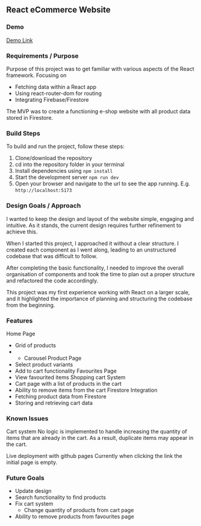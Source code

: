 ## React eCommerce Website

### Demo

[Demo Link](https://sswolter.github.io/ecommerce-store/)

### Requirements / Purpose

Purpose of this project was to get familiar with various aspects of the React framework.
Focusing on

- Fetching data within a React app
- Using react-router-dom for routing
- Integrating Firebase/Firestore

The MVP was to create a functioning e-shop website with all product data stored in Firestore.

### Build Steps

To build and run the project, follow these steps:

1.  Clone/download the repository
2.  cd into the repository folder in your terminal
3.  Install dependencies using `npm install`
4.  Start the development server `npm run dev`
5.  Open your browser and navigate to the url to see the app running.
    E.g. `http://localhost:5173`

### Design Goals / Approach

I wanted to keep the design and layout of the website simple, engaging and intuitive. As it stands, the current design requires further refinement to achieve this.

When I started this project, I approached it without a clear structure. I created each component as I went along, leading to an unstructured codebase that was difficult to follow.

After completing the basic functionality, I needed to improve the overall organisation of components and took the time to plan out a proper structure and refactored the code accordingly.

This project was my first experience working with React on a larger scale, and it highlighted the importance of planning and structuring the codebase from the beginning.

### Features

Home Page

- Grid of products
- - Carousel
    Product Page
- Select product variants
- Add to cart functionality
  Favourites Page
- View favourited items
  Shopping cart System
- Cart page with a list of products in the cart
- Ability to remove items from the cart
  Firestore Integration
- Fetching product data from Firestore
- Storing and retrieving cart data

### Known Issues

Cart system
No logic is implemented to handle increasing the quantity of items that are already in the cart. As a result, duplicate items may appear in the cart.

Live deployment with github pages
Currently when clicking the link the initial page is empty.

### Future Goals

- Update design
- Search functionality to find products
- Fix cart system
  - Change quantity of products from cart page
- Ability to remove products from favourites page
